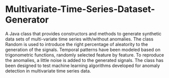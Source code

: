 # Multivariate-Time-Series-Dataset-Generator
A Java class that provides constructors and methods to generate synthetic data sets of multi-variate time series with/without anomalies. The class Random  is used to introduce the right percentage of aleatority to the generation of the signals. Temporal patterns have been modeled based on trigonometric functions, randomly selected feature by feature. To reproduce the anomalies, a little noise is added to the generated signals. The class has been designed to test machine learning algorithms developed for anomaly detection in multivariate time series data.
